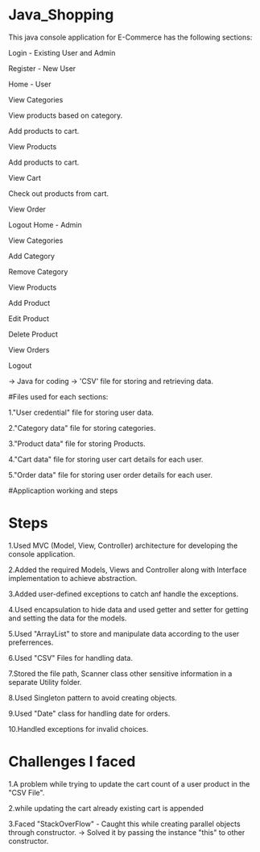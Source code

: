 
# Java_Shopping

This java console application for E-Commerce has the following sections:
 
   Login - Existing User and Admin

   Register - New User

   Home - User

   View Categories

   View products based on category.

   Add products to cart.

   View Products

   Add products to cart.

   View Cart

   Check out products from cart.

   View Order

   Logout
Home - Admin

View Categories

Add Category

Remove Category

View Products

Add Product

Edit Product

Delete Product

View Orders

Logout

-> Java for coding -> 'CSV' file for storing and retrieving data.


#Files used for each sections:

1."User credential" file for storing user data.

2."Category data" file for storing categories.

3."Product data" file for storing Products.

4."Cart data" file for storing user cart details for each user.

5."Order data" file for storing user order details for each user.


#Applicaption working and steps

# Steps

 1.Used MVC (Model, View, Controller) architecture for developing the console application.

 2.Added the required Models, Views and Controller along with Interface implementation to achieve abstraction.

 3.Added user-defined exceptions to catch anf handle the exceptions.

 4.Used encapsulation to hide data and used getter and setter for getting and setting the data for the models.

 5.Used "ArrayList" to store and manipulate data according to the user preferrences.

 6.Used "CSV" Files for handling data.

 7.Stored the file path, Scanner class other sensitive information in a separate Utility folder.

 8.Used Singleton pattern to avoid creating objects.

 9.Used "Date" class for handling date for orders.

 10.Handled exceptions for invalid choices.


# Challenges I faced

 1.A problem while trying to update the cart count of a user product in the "CSV File".

 2.while updating the cart already existing cart is appended
 
 3.Faced "StackOverFlow" - Caught this while creating parallel objects through constructor. -> Solved it by passing the instance "this" to other constructor.


